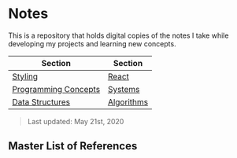 # Notes

This is a repository that holds digital copies of the notes I take while developing my projects and learning new concepts.

| Section | Section |
|--|--|
| [Styling](styling/index.md) | [React]('react/index.md) |
| [Programming Concepts](programming_concepts/index.md) | [Systems](systems/index.md) |
| [Data Structures](data_structures/index.md) | [Algorithms](algorithms/index.md) |

> Last updated: May 21st, 2020


## Master List of References

